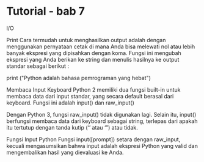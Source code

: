 # Tutorial - bab 7 
I/O

Print
Cara termudah untuk menghasilkan output adalah dengan menggunakan pernyataan cetak di mana 
Anda bisa melewati nol atau lebih banyak ekspresi yang dipisahkan dengan koma. 
Fungsi ini mengubah ekspresi yang Anda berikan ke string dan menulis hasilnya ke output standar sebagai berikut :

print ("Python adalah bahasa pemrograman yang hebat")

Membaca Input Keyboard
Python 2 memiliki dua fungsi built-in untuk membaca data dari input standar, 
yang secara default berasal dari keyboard. Fungsi ini adalah input() dan raw_input()

Dengan Python 3, fungsi raw_input() tidak digunakan lagi. Selain itu, input() berfungsi membaca data dari keyboard sebagai string, 
terlepas dari apakah itu tertutup dengan tanda kutip (‘’ atau ‘”) atau tidak.

Fungsi Input Python
Fungsi input([prompt]) setara dengan raw_input, kecuali mengasumsikan bahwa input adalah ekspresi Python yang valid dan mengembalikan hasil yang dievaluasi ke Anda.